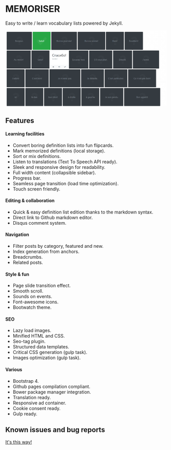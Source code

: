 # MEMORISER

Easy to write / learn vocabulary lists powered by Jekyll.

[![Preview](screenshot.png)](https://chrisbo246.github.io/memoriser/)

## Features

#### Learning facilities

- Convert boring definition lists into fun flipcards.
- Mark memorized definitions (local storage).
- Sort or mix definitions.
- Listen to translations (Text To Speech API ready).
- Sleek and responsive design for readability.
- Full width content (collapsible sidebar).
- Progress bar.
- Seamless page transition (load time optimization).
- Touch screen friendly.

#### Editing & collaboration

- Quick & easy definition list edition thanks to the markdown syntax.
- Direct link to Github markdown editor.
- Disqus comment system.

#### Navigation

- Filter posts by category, featured and new.
- Index generation from anchors.
- Breadcrumbs.
- Related posts.

#### Style & fun

- Page slide transition effect.
- Smooth scroll.
- Sounds on events.
- Font-awesome icons.
- Bootwatch theme.

#### SEO

- Lazy load images.
- Minified HTML and CSS.
- Seo-tag plugin.
- Structured data templates.
- Critical CSS generation (gulp task).
- Images optimization (gulp task).

#### Various

- Bootstrap 4.
- Github pages compilation compliant.
- Bower package manager integration.
- Translation ready.
- Responsive ad container.
- Cookie consent ready.
- Gulp ready.


## Known issues and bug reports

[It's this way!](https://github.com/chrisbo246/memoriser/issues)
